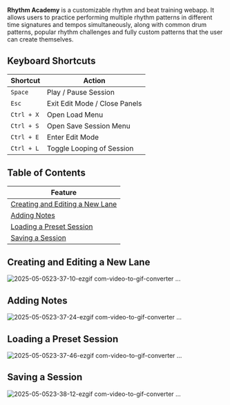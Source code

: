 **Rhythm Academy** is a customizable rhythm and beat training webapp. 
It allows users to practice performing multiple rhythm patterns in different time signatures and tempos simultaneously, along with common drum patterns, popular rhythm challenges and fully custom patterns that the user can create themselves. 

## Keyboard Shortcuts

| Shortcut     | Action                          |
|--------------|---------------------------------|
| `Space`      | Play / Pause Session            |
| `Esc`        | Exit Edit Mode / Close Panels   |
| `Ctrl + X`   | Open Load Menu                  |
| `Ctrl + S`   | Open Save Session Menu          |
| `Ctrl + E`   | Enter Edit Mode                 |
| `Ctrl + L`   | Toggle Looping of Session       |

## Table of Contents
| Feature                         |
|----------------------------------|
| [Creating and Editing a New Lane](#creating-and-editing-a-new-lane) |
| [Adding Notes](#adding-notes)   |
| [Loading a Preset Session](#loading-a-preset-session) |
| [Saving a Session](#saving-a-session) |


## Creating and Editing a New Lane
![2025-05-0523-37-10-ezgif com-video-to-gif-converter](https://github.com/user-attachments/assets/d58d4e9e-4324-480e-ac52-851b1332d4c0)
...

## Adding Notes
![2025-05-0523-37-24-ezgif com-video-to-gif-converter](https://github.com/user-attachments/assets/5170de4b-628f-43bb-a848-0ac2c710b3d3)
...

## Loading a Preset Session
![2025-05-0523-37-46-ezgif com-video-to-gif-converter](https://github.com/user-attachments/assets/350757c8-8ef1-4a6d-9328-512ba6c739d3)
...

## Saving a Session
![2025-05-0523-38-12-ezgif com-video-to-gif-converter](https://github.com/user-attachments/assets/2cf2e629-d44c-479a-8861-eee38ce25ada)
...
